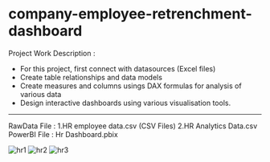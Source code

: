 # company-employee-retrenchment-dashboard

Project Work Description :

- For this project, first connect with datasources (Excel files)
- Create table relationships and data models
- Create measures and columns usings DAX formulas for analysis of various data
- Design interactive dashboards using various visualisation tools.

-------------------------------------------

RawData File : 1.HR employee data.csv (CSV Files)
               2.HR Analytics Data.csv
PowerBI File : Hr Dashboard.pbix

![hr1](https://github.com/mkumawat20/Suicides-in-India-dashboard/assets/131505771/56023129-0035-44b5-8948-8a19e6091737)
![hr2](https://github.com/mkumawat20/Suicides-in-India-dashboard/assets/131505771/7328bb74-bad7-401e-86dc-ecf9c40f087e)
![hr3](https://github.com/mkumawat20/Suicides-in-India-dashboard/assets/131505771/8c14a005-469a-4384-a0c5-b3d45d290c88)
